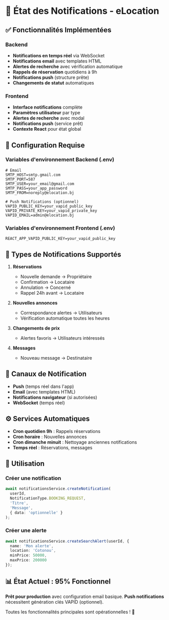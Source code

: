 # 🔔 État des Notifications - eLocation

## ✅ Fonctionnalités Implémentées

### Backend
- **Notifications en temps réel** via WebSocket
- **Notifications email** avec templates HTML
- **Alertes de recherche** avec vérification automatique
- **Rappels de réservation** quotidiens à 9h
- **Notifications push** (structure prête)
- **Changements de statut** automatiques

### Frontend  
- **Interface notifications** complète
- **Paramètres utilisateur** par type
- **Alertes de recherche** avec modal
- **Notifications push** (service prêt)
- **Contexte React** pour état global

## 🔧 Configuration Requise

### Variables d'environnement Backend (.env)
```env
# Email
SMTP_HOST=smtp.gmail.com
SMTP_PORT=587
SMTP_USER=your_email@gmail.com
SMTP_PASS=your_app_password
SMTP_FROM=noreply@elocation.bj

# Push Notifications (optionnel)
VAPID_PUBLIC_KEY=your_vapid_public_key
VAPID_PRIVATE_KEY=your_vapid_private_key
VAPID_EMAIL=admin@elocation.bj
```

### Variables d'environnement Frontend (.env)
```env
REACT_APP_VAPID_PUBLIC_KEY=your_vapid_public_key
```

## 🚀 Types de Notifications Supportés

1. **Réservations**
   - Nouvelle demande → Propriétaire
   - Confirmation → Locataire  
   - Annulation → Concerné
   - Rappel 24h avant → Locataire

2. **Nouvelles annonces**
   - Correspondance alertes → Utilisateurs
   - Vérification automatique toutes les heures

3. **Changements de prix**
   - Alertes favoris → Utilisateurs intéressés

4. **Messages**
   - Nouveau message → Destinataire

## 📱 Canaux de Notification

- **Push** (temps réel dans l'app)
- **Email** (avec templates HTML)
- **Notifications navigateur** (si autorisées)
- **WebSocket** (temps réel)

## ⚙️ Services Automatiques

- **Cron quotidien 9h** : Rappels réservations
- **Cron horaire** : Nouvelles annonces
- **Cron dimanche minuit** : Nettoyage anciennes notifications
- **Temps réel** : Réservations, messages

## 🎯 Utilisation

### Créer une notification
```typescript
await notificationsService.createNotification(
  userId,
  NotificationType.BOOKING_REQUEST,
  'Titre',
  'Message',
  { data: 'optionnelle' }
);
```

### Créer une alerte
```typescript
await notificationsService.createSearchAlert(userId, {
  name: 'Mon alerte',
  location: 'Cotonou',
  minPrice: 50000,
  maxPrice: 200000
});
```

## 📊 État Actuel : 95% Fonctionnel

**Prêt pour production** avec configuration email basique.
**Push notifications** nécessitent génération clés VAPID (optionnel).

Toutes les fonctionnalités principales sont opérationnelles ! 🎉